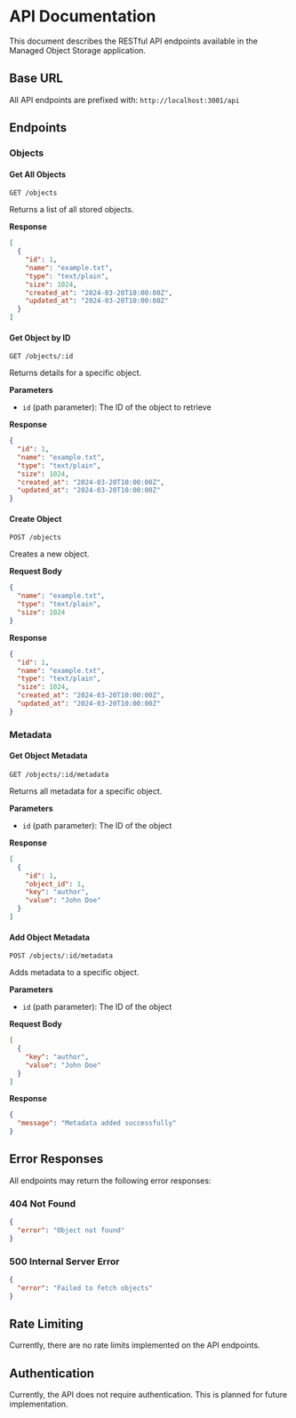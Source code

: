 # API Documentation

This document describes the RESTful API endpoints available in the Managed Object Storage application.

## Base URL

All API endpoints are prefixed with: `http://localhost:3001/api`

## Endpoints

### Objects

#### Get All Objects

```http
GET /objects
```

Returns a list of all stored objects.

**Response**

```json
[
  {
    "id": 1,
    "name": "example.txt",
    "type": "text/plain",
    "size": 1024,
    "created_at": "2024-03-20T10:00:00Z",
    "updated_at": "2024-03-20T10:00:00Z"
  }
]
```

#### Get Object by ID

```http
GET /objects/:id
```

Returns details for a specific object.

**Parameters**

- `id` (path parameter): The ID of the object to retrieve

**Response**

```json
{
  "id": 1,
  "name": "example.txt",
  "type": "text/plain",
  "size": 1024,
  "created_at": "2024-03-20T10:00:00Z",
  "updated_at": "2024-03-20T10:00:00Z"
}
```

#### Create Object

```http
POST /objects
```

Creates a new object.

**Request Body**

```json
{
  "name": "example.txt",
  "type": "text/plain",
  "size": 1024
}
```

**Response**

```json
{
  "id": 1,
  "name": "example.txt",
  "type": "text/plain",
  "size": 1024,
  "created_at": "2024-03-20T10:00:00Z",
  "updated_at": "2024-03-20T10:00:00Z"
}
```

### Metadata

#### Get Object Metadata

```http
GET /objects/:id/metadata
```

Returns all metadata for a specific object.

**Parameters**

- `id` (path parameter): The ID of the object

**Response**

```json
[
  {
    "id": 1,
    "object_id": 1,
    "key": "author",
    "value": "John Doe"
  }
]
```

#### Add Object Metadata

```http
POST /objects/:id/metadata
```

Adds metadata to a specific object.

**Parameters**

- `id` (path parameter): The ID of the object

**Request Body**

```json
[
  {
    "key": "author",
    "value": "John Doe"
  }
]
```

**Response**

```json
{
  "message": "Metadata added successfully"
}
```

## Error Responses

All endpoints may return the following error responses:

### 404 Not Found

```json
{
  "error": "Object not found"
}
```

### 500 Internal Server Error

```json
{
  "error": "Failed to fetch objects"
}
```

## Rate Limiting

Currently, there are no rate limits implemented on the API endpoints.

## Authentication

Currently, the API does not require authentication. This is planned for future implementation.

